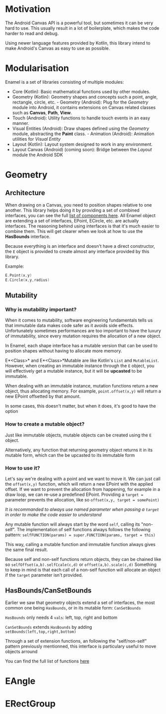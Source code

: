 
# Motivation
The Android Canvas API is a powerful tool, but sometimes it can be very hard to use. This usually result in a lot of boilerplate, which makes the code harder to read and debug.

Using newer language features provided by Kotlin, this library intend to make Android's Canvas as easy to use as possible.


# Modularisation
Enamel is a set of libraries consisting of multiple modules:

- Core (Kotlin): Basic mathematical functions used by other modules.
- Geometry (Kotlin): Geometry shapes and concepts such a point, angle, rectangle, circle, etc.
- Geometry (Android): Plug for the *Geometry* module into Android, it contains extensions on Canvas related classes such as **Canvas**, **Path**, **View**.
- Touch (Android): Utility functions to handle touch events in an easy manner.
- Visual Entities (Android): Draw shapes defined using the *Geometry* module, abstracting the **Paint** class.
- Animation (Android): Animation utilities for *Visual Entity*
- Layout (Kotlin): Layout system designed to work in any environment.
- Layout Canvas (Android) (coming soon): Bridge between the *Layout* module the Android SDK

# Geometry
## Architecture
When drawing on a Canvas, you need to position shapes relative to one another. This library helps doing it by providing a set of combined interfaces, you can see the full [list of components here](TODO).
All Enamel object are extending a set of interfaces, EPoint, ECircle, etc. are actually interfaces. The reasoning behind using interfaces is that it's much easier to combine them. This will get clearer when we look at how to use the **HasBounds** interface.

Because everything is an interface and doesn't have a direct constructor, the `E` object is provided to create almost any interface provided by this library. 

Example:
```kotlin
E.Point(x,y)
E.Circle(x,y,radius)
```

## Mutability
### Why is mutability important?
When it comes to mutability, software engineering fundamentals tells us that immutable data makes code safer as it avoids side effects. Unfortunately sometimes performances are too important to have the luxury of immutability, since every mutation requires the allocation of a new object.

In Enamel, each shape interface has a mutable version that can be used to position shapes without having to allocate more memory.

E*\<Class\>* and E*\<Class\>*Mutable are like Kotlin's `List` and `MutableList`. However, when creating an immutable instance through the `E` object, you will effectively get a mutable instance, but it will be **upcasted** to be immutable.

When dealing with an immutable instance, mutation functions return a new object, thus allocating memory. For example, `point.offset(x,y)` will return a new EPoint offsetted by that amount.

In some cases, this doesn't matter, but when it does, it's good to have the option

### How to create a mutable object?

Just like immutable objects, mutable objects can be created using the `E` object.

Alternatively, any function that returning geometry object returns it in its mutable form, which can the be upcasted to its immutable form

### How to use it?

Let's say we're dealing with a point and we want to move it. We can just call the `offset(x,y)` function, which will return a new EPoint with the applied offset. If we want to prevent the allocation from happening, for example in a draw loop, we can re-use a predefined EPoint. Providing a `target =` parameter prevents the allocation, like so `offset(x,y, target = somePoint)`

*It is recommanded to always use named parameter when passing a `target` in order to make the code easier to understand*

Any mutable function will always start by the word `self`, calling its "non-self". The implementation of self functions always follows the following pattern:
`selfFUNCTION(params) = super.FUNCTION(params, target = this)`

This way, calling a mutable function and immutable function always gives the same final result.

Because self and non-self functions return objects, they can be chained like so `selfOffset(a,b).selfCcale(c,d)` or `offset(a,b).scale(c,d)`
Something to keep in mind is that each call of a non-self function will allocate an object if the `target` parameter isn't provided.

## HasBounds/CanSetBounds
Earlier we saw that geometry objects extend a set of interfaces, the most common one being `HasBounds`, or in its mutable form: `CanSetBounds`

`HasBounds` only needs 4 `vals`: left, top, right and bottom

`CanSetBounds` extends `HasBounds` by adding `setBounds(left,top,right,bottom)`

Through a set of extension functions, an following the "self/non-self" pattern previously mentionned, this interface is particulary useful to move objects arround

You can find the full list of functions [here](TODO)

# EAngle

# ERectGroup
